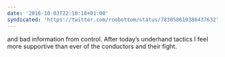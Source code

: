 ```yaml
---
date: '2016-10-03T22:10:18+01:00'
syndicated: 'https://twitter.com/roobottom/status/783058619386437632'
---
```

and bad information from control. After today’s underhand tactics I feel more supportive than ever of the conductors and their fight.
